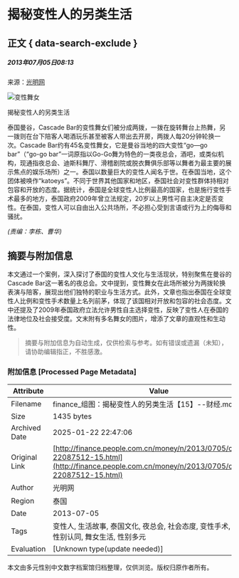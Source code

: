 # 揭秘变性人的另类生活

## 正文 { data-search-exclude }


##### 2013年07月05日08:13    
来源：[光明网](http://news.xinhuanet.com/photo/2013-07/03/c_124951926.htm)

![变性舞女](http://www.people.com.cn/mediafile/pic/20130703/73/11718703437407503417.jpg)

揭秘变性人的另类生活

泰国曼谷，Cascade Bar的变性舞女们被分成两拨，一拨在旋转舞台上热舞，另一拨则在台下陪客人喝酒玩乐甚至被客人带出去开房，两拨人每20分钟轮换一次。Cascade Bar约有45名变性舞女，它是曼谷当地的四大变性“go―go bar”（“go-go bar”一词原指以Go-Go舞为特色的一类夜总会，酒吧，或类似机构，现通指夜总会、迪斯科舞厅、滑稽剧院或脱衣舞俱乐部等以舞者为最主要的展示焦点的娱乐场所）之一。泰国以数量巨大的变性人闻名于世。在泰国当地，这个团体被唤作“katoeys”。不同于世界其他国家和地区，泰国社会对变性群体持相对包容和开放的态度。据统计，泰国是全球变性人比例最高的国家，也是施行变性手术最多的地方，泰国政府2009年曾立法规定，20岁以上男性可自主决定是否变性。在泰国，变性人可以自由出入公共场所，不必担心受到言语或行为上的侮辱和骚扰。

_(责编：李栋、曹华)_
<!-- tcd_original_link http://finance.people.com.cn/money/n/2013/0705/c217431-22087512-15.html -->


## 摘要与附加信息

<!-- tcd_abstract -->
本文通过一个案例，深入探讨了泰国的变性人文化与生活现状，特别聚焦在曼谷的Cascade Bar这一著名的夜总会。文中提到，变性舞女在此场所被分为两拨轮换表演与陪客，展现出他们独特的职业与生活方式。此外，文章也指出泰国在全球变性人比例和变性手术数量上名列前茅，体现了该国相对开放和包容的社会态度。文中还提及了2009年泰国政府立法允许男性自主选择变性，反映了变性人在泰国的法律地位及社会接受度。文末附有多名舞女的图片，增添了文章的直观性和生动性。
<!-- tcd_abstract_end -->

> 摘要与附加信息为自动生成，仅供检索与参考。如有错误或遗漏（未知），请协助编辑指正，不胜感激。

### 附加信息 [Processed Page Metadata]

| Attribute       | Value                                  |
|-----------------|----------------------------------------|
| Filename        | finance_组图：揭秘变性人的另类生活【15】--财经.md                             |
| Size            | 1435 bytes                           |
| Archived Date   | 2025-01-22 22:47:06                             |
| Original Link   | [http://finance.people.com.cn/money/n/2013/0705/c217431-22087512-15.html](http://finance.people.com.cn/money/n/2013/0705/c217431-22087512-15.html)                       |
| Author          | 光明网                               |
| Region          | 泰国                               |
| Date            | 2013-07-05                                 |
| Tags            | 变性人, 生活故事, 泰国文化, 夜总会, 社会态度, 变性手术, 女性身份, 性别认同, 舞女生活, 性别多元                                 |
| Evaluation            | [Unknown type(update needed)]                                 |
<!-- tcd_table_end -->

本文由多元性别中文数字档案馆归档整理，仅供浏览。版权归原作者所有。
